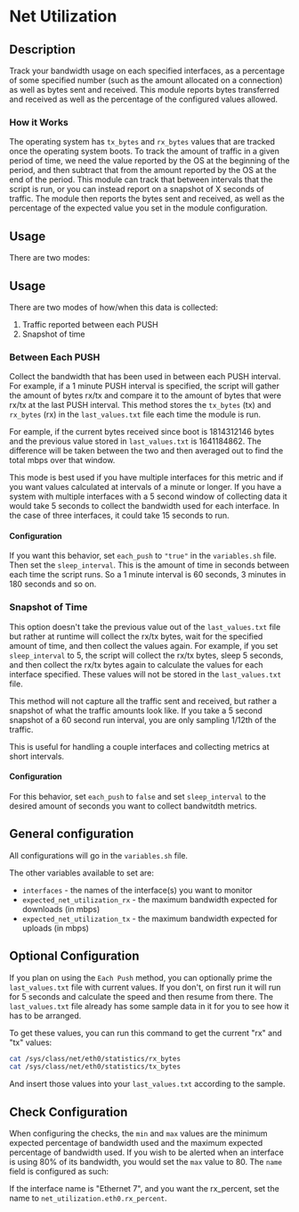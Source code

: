 # Net Utilization

## Description

Track your bandwidth usage on each specified interfaces, as a percentage of some
specified number (such as the amount allocated on a connection) as well as bytes
sent and received. This module reports bytes transferred and received as
well as the percentage of the configured values allowed.

### How it Works

The operating system has `tx_bytes` and `rx_bytes` values that are tracked
once the operating system boots. To track the amount of traffic in a given
period of time, we need the value reported by the OS at the beginning of the
period, and then subtract that from the amount reported by the OS at the end of
the period. This module can track that between intervals that the script is run,
or you can instead report on a snapshot of X seconds of traffic. The module then
reports the bytes sent and received, as well as the percentage of the expected
value you set in the module configuration. 

## Usage

There are two modes:

## Usage

There are two modes of how/when this data is collected:

1. Traffic reported between each PUSH 
2. Snapshot of time

### Between Each PUSH

Collect the bandwidth that has been used in between each PUSH interval.
For example, if a 1 minute PUSH interval is specified, the script will gather
the amount of bytes rx/tx and compare it to the amount of bytes that were rx/tx
at the last PUSH interval. This method stores the `tx_bytes` (tx) and
`rx_bytes` (rx) in the `last_values.txt` file each time the module is run. 

For eample, if the current bytes received since boot is 1814312146 bytes and
the previous value stored in `last_values.txt` is 1641184862.
The difference will be taken between the two and then averaged out to find the
total mbps over that window. 

This mode is best used if you have multiple interfaces for this metric and if
you want values calculated at intervals of a minute or longer. If you have a
system with multiple interfaces with a 5 second window of collecting data it
would take 5 seconds to collect the bandwidth used for each interface. In the
case of three interfaces, it could take 15 seconds to run. 

#### Configuration

If you want this behavior, set `each_push` to `"true"` in the
`variables.sh` file. Then set the `sleep_interval`. This is the amount of time in
seconds between each time the script runs. So a 1 minute interval is 60 seconds, 3
minutes in 180 seconds and so on.

### Snapshot of Time

This option doesn't take the previous value out of the `last_values.txt` file
but rather at runtime will collect the rx/tx bytes, wait for the specified
amount of time, and then collect the values again. For example, if you set
`sleep_interval` to 5, the script will collect the rx/tx bytes, sleep 5 seconds,
and then collect the rx/tx bytes again to calculate the values for each
interface specified. These values will not be stored in the `last_values.txt` file.

This method will not capture all the traffic sent and received, but rather a
snapshot of what the traffic amounts look like. If you take a 5 second snapshot
of a 60 second run interval, you are only sampling 1/12th of the traffic.

This is useful for handling a couple interfaces and collecting metrics at short
intervals.

#### Configuration

For this behavior, set `each_push` to `false` and set `sleep_interval` to the
desired amount of seconds you want to collect bandwitdth metrics.

## General configuration

All configurations will go in the `variables.sh` file.

The other variables available to set are:

* `interfaces` - the names of the interface(s) you want to monitor
* `expected_net_utilization_rx` - the maximum bandwidth expected for downloads
  (in mbps)
* `expected_net_utilization_tx` - the maximum bandwidth expected for uploads (in
  mbps)
  
## Optional Configuration
  
If you plan on using the `Each Push` method, you can optionally prime the
`last_values.txt` file with current values. If you don't, on first run it will
run for 5 seconds and calculate the speed and then resume from there. The
`last_values.txt` file already has some sample data in it for you to see how it
has to be arranged.

To get these values, you can run this command to get the current "rx" and "tx" values:

``` sh
cat /sys/class/net/eth0/statistics/rx_bytes
cat /sys/class/net/eth0/statistics/tx_bytes
```

And insert those values into your `last_values.txt` according to the sample.


## Check Configuration

When configuring the checks, the `min` and `max` values are the minimum expected
percentage of bandwidth used and the maximum expected percentage of bandwidth
used. If you wish to be alerted when an interface is using 80% of its bandwidth,
you would set the `max` value to 80. The `name` field is configured as such:

If the interface name is "Ethernet 7", and you want the rx_percent, set the name
to `net_utilization.eth0.rx_percent`.
